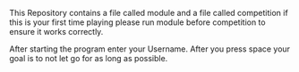 This Repository contains a file called module and a file called competition if this is your first time 
playing please run module before competition to ensure it works correctly.

After starting the program enter your Username. After you press space your goal is to not let go for as long
as possible.
